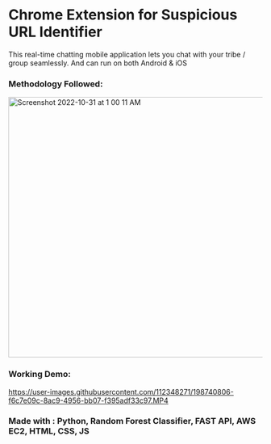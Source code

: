 # Chrome Extension for Suspicious URL Identifier

This real-time chatting mobile application lets you chat with your tribe / group seamlessly. And can run on both Android & iOS

### Methodology Followed:

<img width="516" alt="Screenshot 2022-10-31 at 1 00 11 AM" src="https://user-images.githubusercontent.com/112348271/198897885-fe0f393d-8444-4ae7-9c89-3439f10d0f5d.png">



### Working Demo:


https://user-images.githubusercontent.com/112348271/198740806-f6c7e09c-8ac9-4956-bb07-f395adf33c97.MP4



### Made with : Python, Random Forest Classifier, FAST API, AWS EC2, HTML, CSS, JS
